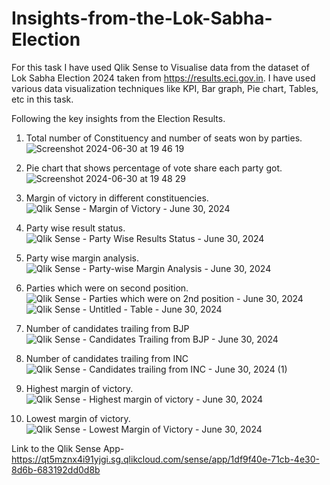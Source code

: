 # Insights-from-the-Lok-Sabha-Election


For this task I have used Qlik Sense to Visualise data from the dataset of Lok Sabha Election 2024 taken from https://results.eci.gov.in.
I have used various data visualization techniques like KPI, Bar graph, Pie chart, Tables, etc in this task.

Following the key insights from the Election Results.
1. Total number of Constituency and number of seats won by parties.
![Screenshot 2024-06-30 at 19 46 19](https://github.com/dhawaldc/Insights-from-the-Lok-Sabha-Election/assets/94819408/f1bd0e04-edc0-48e9-8a8e-c21407268855)

2. Pie chart that shows percentage of vote share each party got.
![Screenshot 2024-06-30 at 19 48 29](https://github.com/dhawaldc/Insights-from-the-Lok-Sabha-Election/assets/94819408/ffcdef75-8488-4998-bd37-09ec4737b3c8)

3. Margin of victory in different constituencies.
![Qlik Sense - Margin of Victory  - June 30, 2024](https://github.com/dhawaldc/Insights-from-the-Lok-Sabha-Election/assets/94819408/db017d08-c95e-4715-93d4-ccc8f2b6d165)

4. Party wise result status.
![Qlik Sense - Party Wise Results Status - June 30, 2024](https://github.com/dhawaldc/Insights-from-the-Lok-Sabha-Election/assets/94819408/d5bc6cee-51b7-4a2c-8beb-f10e29eb2915)

5. Party wise margin analysis.
![Qlik Sense - Party-wise Margin Analysis - June 30, 2024](https://github.com/dhawaldc/Insights-from-the-Lok-Sabha-Election/assets/94819408/507fd72c-5630-4b58-bb38-9e5d57836dfa)

6. Parties which were on second position.
![Qlik Sense - Parties which were on 2nd position - June 30, 2024](https://github.com/dhawaldc/Insights-from-the-Lok-Sabha-Election/assets/94819408/3ff84bae-6645-408d-9ead-38366bb4f205)
![Qlik Sense - Untitled - Table - June 30, 2024](https://github.com/dhawaldc/Insights-from-the-Lok-Sabha-Election/assets/94819408/cc5f5f47-670a-4776-b084-0a258cd4d87a)

7. Number of candidates trailing from BJP
![Qlik Sense - Candidates Trailing from BJP - June 30, 2024](https://github.com/dhawaldc/Insights-from-the-Lok-Sabha-Election/assets/94819408/1c83277c-cf85-43db-8e42-7279de384ccc)

8. Number of candidates trailing from INC
![Qlik Sense - Candidates trailing from INC - June 30, 2024 (1)](https://github.com/dhawaldc/Insights-from-the-Lok-Sabha-Election/assets/94819408/aaaab1bc-8fb4-403c-b8e1-8303fa34498a)

9. Highest margin of victory.
![Qlik Sense - Highest margin of victory - June 30, 2024](https://github.com/dhawaldc/Insights-from-the-Lok-Sabha-Election/assets/94819408/3f617091-7bd9-4cb0-8fda-c680412613fa)

10. Lowest margin of victory.
![Qlik Sense - Lowest Margin of Victory - June 30, 2024](https://github.com/dhawaldc/Insights-from-the-Lok-Sabha-Election/assets/94819408/a7913f4a-a718-4e8f-945d-4c5e40ec55db)

Link to the Qlik Sense App- https://qt5mznx4i91yjgi.sg.qlikcloud.com/sense/app/1df9f40e-71cb-4e30-8d6b-683192dd0d8b







